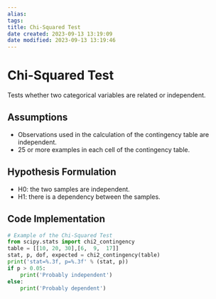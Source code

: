 ```yaml
---
alias: 
tags: 
title: Chi-Squared Test
date created: 2023-09-13 13:19:09
date modified: 2023-09-13 13:19:46
---
```


# Chi-Squared Test

Tests whether two categorical variables are related or independent.

## Assumptions

- Observations used in the calculation of the contingency table are independent.
- 25 or more examples in each cell of the contingency table.

## Hypothesis Formulation

- H0: the two samples are independent.
- H1: there is a dependency between the samples.

## Code Implementation

```python
# Example of the Chi-Squared Test
from scipy.stats import chi2_contingency
table = [[10, 20, 30],[6,  9,  17]]
stat, p, dof, expected = chi2_contingency(table)
print('stat=%.3f, p=%.3f' % (stat, p))
if p > 0.05:
	print('Probably independent')
else:
	print('Probably dependent')
```